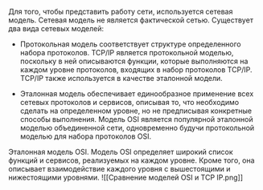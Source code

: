 Для того, чтобы представить работу сети, используется сетевая модель. Сетевая модель не является фактической сетью.
Существует два вида сетевых моделей:

- Протокольная модель соответствует структуре определенного набора протоколов. TCP/IP является протокольной моделью, поскольку в ней описываются функции, которые выполняются на каждом уровне протоколов, входящих в набор протоколов TCP/IP. TCP/IP также используется в качестве эталонной модели.

- Эталонная модель обеспечивает единообразное применение всех сетевых протоколов и сервисов, описывая то, что необходимо сделать на определенном уровне, но не предписывая конкретные способы выполнения. Модель OSI является популярной эталонной моделью объединенной сети, одновременно будучи протокольной моделью для набора протоколов OSI.

Эталонная модель OSI. Модель OSI определяет широкий список функций и сервисов, реализуемых на каждом уровне. Кроме того, она описывает взаимодействие каждого уровня с вышестоящими и нижестоящими уровнями.
![[Сравнение моделей OSI и TCP IP.png]]
